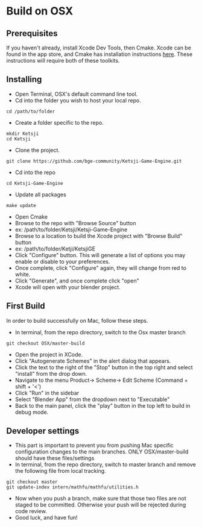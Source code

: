 # Build on OSX

## Prerequisites

If you haven't already, install Xcode Dev Tools, then Cmake. Xcode can be found in the app store, and
Cmake has installation instructions [here](https://cmake.org/install/).
These instructions will require both of these toolkits.

## Installing

* Open Terminal, OSX's default command line tool.
* Cd into the folder you wish to host your local repo.
```
cd /path/to/folder
```
* Create a folder specific to the repo.
```
mkdir Ketsji
cd Ketsji
```
* Clone the project.
```
git clone https://github.com/bge-community/Ketsji-Game-Engine.git
```
* Cd into the repo
```
cd Ketsji-Game-Engine
```
* Update all packages
```
make update
```
* Open Cmake
* Browse to the repo with "Browse Source" button
* ex: /path/to/folder/Ketsji/Ketsji-Game-Engine
* Browse to a location to build the Xcode project with "Browse Build" button
* ex: /path/to/folder/Ketji/KetsjiGE
* Click "Configure" button. This will generate a list of options you may enable or disable to your preferences.
* Once complete, click "Configure" again, they will change from red to white.
* Click "Generate", and once complete click "open"
* Xcode will open with your blender project.

## First Build

In order to build successfully on Mac, follow these steps.

* In terminal, from the repo directory, switch to the Osx master branch
```
git checkout OSX/master-build
```
* Open the project in XCode.
* Click "Autogenerate Schemes" in the alert dialog that appears.
* Click the text to the right of the "Stop" button in the top right and select "install" from the drop down.
* Navigate to the menu Product-> Scheme-> Edit Scheme  (Command + shift + '<')
* Click "Run" in the sidebar
* Select "Blender App" from the dropdown next to "Executable"
* Back to the main panel, click the "play" button in the top left to build in debug mode.

## Developer settings
* This part is important to prevent you from pushing Mac specific configuration changes to the main branches.  ONLY OSX/master-build should have these files/settings
* In terminal, from the repo directory, switch to master branch and remove the following file from local tracking.
```
git checkout master
git update-index intern/mathfu/mathfu/utilities.h
```
* Now when you push a branch, make sure that those two files are not staged to be committed. Otherwise your push will be rejected during code review.
* Good luck, and have fun!
